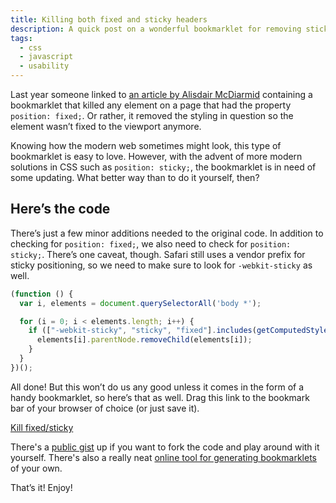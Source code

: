 ```yaml
---
title: Killing both fixed and sticky headers
description: A quick post on a wonderful bookmarklet for removing sticky and fixed elements
tags:
  - css
  - javascript
  - usability
---
```


Last year someone linked to [an article by Alisdair McDiarmid](https://alisdair.mcdiarmid.org/kill-sticky-headers/) containing a bookmarklet that killed any element on a page that had the property `position: fixed;`. Or rather, it removed the styling in question so the element wasn’t fixed to the viewport anymore.

Knowing how the modern web sometimes might look, this type of bookmarklet is easy to love. However, with the advent of more modern solutions in CSS such as `position: sticky;`, the bookmarklet is in need of some updating. What better way than to do it yourself, then?

## Here’s the code

There’s just a few minor additions needed to the original code. In addition to checking for `position: fixed;`, we also need to check for `position: sticky;`. There’s one caveat, though. Safari still uses a vendor prefix for sticky positioning, so we need to make sure to look for `-webkit-sticky` as well.

```javascript
(function () {
  var i, elements = document.querySelectorAll('body *');

  for (i = 0; i < elements.length; i++) {
    if (["-webkit-sticky", "sticky", "fixed"].includes(getComputedStyle(elements[i]).position)) {
      elements[i].parentNode.removeChild(elements[i]);
    }
  }
})();
```

All done! But this won’t do us any good unless it comes in the form of a handy bookmarklet, so here’s that as well. Drag this link to the bookmark bar of your browser of choice (or just save it).

<a class="bookmarklet" href="javascript:(function()%7B(function%20()%20%7Bvar%20i%2C%20elements%20%3D%20document.querySelectorAll('body%20*')%3Bfor%20(i%20%3D%200%3B%20i%20%3C%20elements.length%3B%20i%2B%2B)%20%7Bif%20(%5B%22-webkit-sticky%22%2C%20%22sticky%22%2C%20%22fixed%22%5D.includes(getComputedStyle(elements%5Bi%5D).position))%20%7Belements%5Bi%5D.parentNode.removeChild(elements%5Bi%5D)%3B%7D%7D%7D)()%7D)()">Kill fixed/sticky</a>

There's a [public gist](https://gist.github.com/frippz/7f9d008f386f55829967cce7609f5969) up if you want to fork the code and play around with it yourself. There's also a really neat [online tool for generating bookmarklets](https://mrcoles.com/bookmarklet/) of your own.

That’s it! Enjoy!
